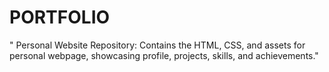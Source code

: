 # PORTFOLIO
" Personal Website Repository: Contains the HTML, CSS, and assets for  personal webpage, showcasing profile, projects, skills, and achievements."
